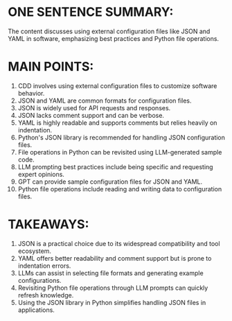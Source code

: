 # ONE SENTENCE SUMMARY:

The content discusses using external configuration files like JSON and YAML in software, emphasizing best practices and Python file operations.

# MAIN POINTS:

1. CDD involves using external configuration files to customize software behavior.
2. JSON and YAML are common formats for configuration files.
3. JSON is widely used for API requests and responses.
4. JSON lacks comment support and can be verbose.
5. YAML is highly readable and supports comments but relies heavily on indentation.
6. Python's JSON library is recommended for handling JSON configuration files.
7. File operations in Python can be revisited using LLM-generated sample code.
8. LLM prompting best practices include being specific and requesting expert opinions.
9. GPT can provide sample configuration files for JSON and YAML.
10. Python file operations include reading and writing data to configuration files.

# TAKEAWAYS:

1. JSON is a practical choice due to its widespread compatibility and tool ecosystem.
2. YAML offers better readability and comment support but is prone to indentation errors.
3. LLMs can assist in selecting file formats and generating example configurations.
4. Revisiting Python file operations through LLM prompts can quickly refresh knowledge.
5. Using the JSON library in Python simplifies handling JSON files in applications.
